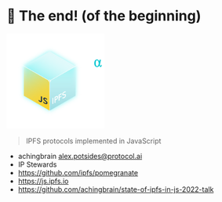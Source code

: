 # 🌅 The end! (of the beginning)

<img src="slides/js-ipfs.svg" alt="js-ipfs logo" width="200" />

> IPFS protocols implemented in JavaScript

* achingbrain <alex.potsides@protocol.ai>
* IP Stewards
* https://github.com/ipfs/pomegranate
* https://js.ipfs.io
* https://github.com/achingbrain/state-of-ipfs-in-js-2022-talk

